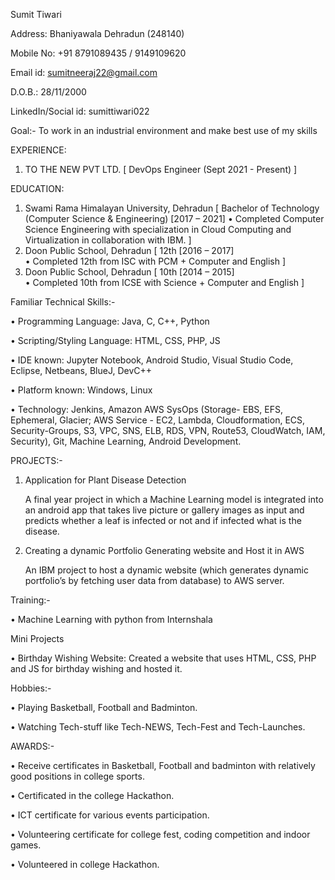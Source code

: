 Sumit Tiwari 

Address:         	              Bhaniyawala Dehradun (248140)

Mobile No:        		          +91 8791089435 / 9149109620

Email id:     		              sumitneeraj22@gmail.com 

D.O.B.:                    		  28/11/2000

LinkedIn/Social id: 	          sumittiwari022
 
 
 
 
 
Goal:-
To work in an industrial environment and make best use of my skills

EXPERIENCE:
1) TO THE NEW PVT LTD.
   [ DevOps Engineer (Sept 2021 - Present) ]

EDUCATION:
1)	Swami Rama Himalayan University, Dehradun
    [ Bachelor of Technology (Computer Science & Engineering) [2017 – 2021]	
    •	Completed Computer Science Engineering with specialization in Cloud Computing and Virtualization in collaboration with IBM.  ]
2)	Doon Public School, Dehradun
    [ 12th [2016 – 2017]	
    •	Completed 12th from ISC with PCM + Computer and English ]
3)	Doon Public School, Dehradun
    [ 10th [2014 – 2015]	
    •	Completed 10th from ICSE with Science + Computer and English ]

Familiar Technical Skills:-

•	Programming Language: Java, C, C++, Python

•	Scripting/Styling Language: HTML, CSS, PHP, JS

•	IDE known: Jupyter Notebook, Android Studio, Visual Studio Code, Eclipse, Netbeans, BlueJ, DevC++

•	Platform known: Windows, Linux

•	Technology: Jenkins, Amazon AWS SysOps (Storage- EBS, EFS, Ephemeral, Glacier; AWS Service - EC2, Lambda, Cloudformation, ECS, Security-Groups, S3, VPC, SNS, ELB, RDS, VPN, Route53, CloudWatch, IAM, Security), Git, Machine Learning, Android Development.



PROJECTS:-

1) Application for Plant Disease Detection 

      A final year project in which a Machine Learning model is integrated into an android app that takes live picture or gallery images as input and predicts whether a leaf is infected or not and if infected what is the disease. 
      
     
2) Creating a dynamic Portfolio Generating website and Host it in AWS 

      An IBM project to host a dynamic website (which generates dynamic portfolio’s by fetching user data from database) to AWS server.

 
 
Training:-

•	Machine Learning with python from Internshala


Mini Projects 

•	Birthday Wishing Website: Created a website that uses HTML, CSS, PHP and JS for birthday wishing and hosted it. 
 
Hobbies:- 

•	Playing Basketball, Football and Badminton.

•	Watching Tech-stuff like Tech-NEWS, Tech-Fest and Tech-Launches.


AWARDS:-

•	Receive certificates in Basketball, Football and badminton with relatively good positions in college sports. 

•	Certificated in the college Hackathon.

•	ICT certificate for various events participation. 

•	Volunteering certificate for college fest, coding competition and indoor games. 

•	Volunteered in college Hackathon. 
